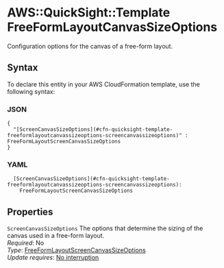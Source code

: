 # AWS::QuickSight::Template FreeFormLayoutCanvasSizeOptions<a name="aws-properties-quicksight-template-freeformlayoutcanvassizeoptions"></a>

Configuration options for the canvas of a free\-form layout\.

## Syntax<a name="aws-properties-quicksight-template-freeformlayoutcanvassizeoptions-syntax"></a>

To declare this entity in your AWS CloudFormation template, use the following syntax:

### JSON<a name="aws-properties-quicksight-template-freeformlayoutcanvassizeoptions-syntax.json"></a>

```
{
  "[ScreenCanvasSizeOptions](#cfn-quicksight-template-freeformlayoutcanvassizeoptions-screencanvassizeoptions)" : FreeFormLayoutScreenCanvasSizeOptions
}
```

### YAML<a name="aws-properties-quicksight-template-freeformlayoutcanvassizeoptions-syntax.yaml"></a>

```
  [ScreenCanvasSizeOptions](#cfn-quicksight-template-freeformlayoutcanvassizeoptions-screencanvassizeoptions):
    FreeFormLayoutScreenCanvasSizeOptions
```

## Properties<a name="aws-properties-quicksight-template-freeformlayoutcanvassizeoptions-properties"></a>

`ScreenCanvasSizeOptions` <a name="cfn-quicksight-template-freeformlayoutcanvassizeoptions-screencanvassizeoptions"></a>
The options that determine the sizing of the canvas used in a free\-form layout\.  
_Required_: No  
_Type_: [FreeFormLayoutScreenCanvasSizeOptions](aws-properties-quicksight-template-freeformlayoutscreencanvassizeoptions.md)  
_Update requires_: [No interruption](https://docs.aws.amazon.com/AWSCloudFormation/latest/UserGuide/using-cfn-updating-stacks-update-behaviors.html#update-no-interrupt)
